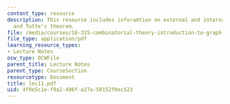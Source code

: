 ```yaml
---
content_type: resource
description: This resourse includes inforamtion on external and internal activities,
  and Tutte's theorem.
file: /media/courses/18-315-combinatorial-theory-introduction-to-graph-theory-extremal-and-enumerative-combinatorics-spring-2005/4f0e5c1ef0a2496fa27a50152f0ec523_lec11.pdf
file_type: application/pdf
learning_resource_types:
- Lecture Notes
ocw_type: OCWFile
parent_title: Lecture Notes
parent_type: CourseSection
resourcetype: Document
title: lec11.pdf
uid: 4f0e5c1e-f0a2-496f-a27a-50152f0ec523
---
```

